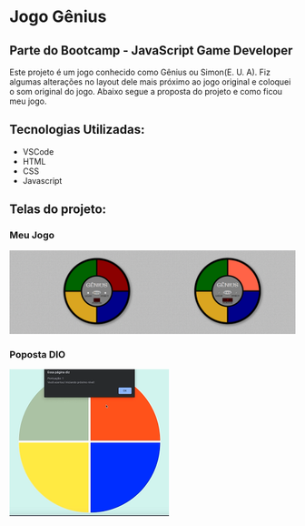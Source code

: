 # Jogo Gênius

## Parte do Bootcamp - JavaScript Game Developer

Este projeto é um jogo conhecido como Gênius ou Simon(E. U. A).
Fiz algumas alterações no layout dele mais próximo ao jogo original e coloquei o som original do jogo.
Abaixo segue a proposta do projeto e como ficou meu jogo.

## Tecnologias Utilizadas:

* VSCode
* HTML
* CSS
* Javascript

## Telas do projeto:

### Meu Jogo
![paginas_web](https://github.com/SuayMack/JogoGenius/blob/master/resources/img/img-git.png) 

### Poposta DIO
![paginas_mobile](https://github.com/SuayMack/JogoGenius/blob/master/resources/img/propostaGenius.png)

